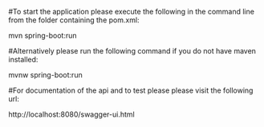 #To start the application please execute the following in the command line from the folder containing the pom.xml:

   mvn spring-boot:run


#Alternatively please run the following command if you do not have maven installed:

   mvnw spring-boot:run


#For documentation of the api and to test please please visit the following url:

  http://localhost:8080/swagger-ui.html

